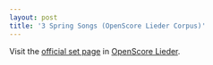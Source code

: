 ```yaml
---
layout: post
title: '3 Spring Songs (OpenScore Lieder Corpus)'
---
```


Visit the [official set page] in [OpenScore Lieder].

[official set page]: https://musescore.com/openscore-lieder-corpus/sets/5103585
[OpenScore Lieder]: https://musescore.com/openscore-lieder-corpus

